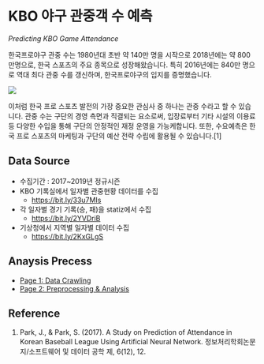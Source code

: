 # KBO 야구 관중객 수 예측
*Predicting KBO Game Attendance*

한국프로야구 관중 수는 1980년대 초반 약 140만 명을 시작으로 2018년에는 약 800만명으로, 한국 스포츠의 주요 종목으로 성장해왔습니다. 특히 2016년에는 840만 명으로 역대 최다 관중 수를 갱신하며, 한국프로야구의 입지를 증명했습니다.

![](https://github.com/bllfpc/DataNetworkAnalysis/blob/master/BaseballCrowdPrediction/images/attandence_year.png)

이처럼 한국 프로 스포츠 발전의 가장 중요한 관심사 중 하나는 관중 수라고 할 수 있습니다. 관중 수는 구단의 경영 측면과 직결되는 요소로써, 입장료부터 기타 시설의 이용료 등 다양한 수입을 통해 구단의 안정적인 재정 운영을 가능케합니다. 또한, 수요예측은 한국 프로 스포츠의 마케팅과 구단의 예산 전략 수립에 활용될 수 있습니다.[1]


## Data Source
- 수집기간 : 2017~2019년 정규시즌
- KBO 기록실에서 일자별 관중현황 데이터를 수집
  - https://bit.ly/33u7MIs
- 각 일자별 경기 기록(승, 패)을 statiz에서 수집
  - https://bit.ly/2YVDriB
- 기상청에서 지역별 일자별 데이터 수집
  - https://bit.ly/2KxGLgS
  
## Anaysis Precess
- [Page 1: Data Crawling](https://www.notion.so/tootouch/Page-1-2-1-57ca7c027cd34a0db3674a04e7eaf25b)
- [Page 2: Preprocessing & Analysis](https://www.notion.so/tootouch/Page-2-2-2-2036cdc86b33413b9fd60cbd3d7ea23a)

## Reference
1. Park, J., & Park, S. (2017). A Study on Prediction of Attendance in Korean Baseball League Using Artificial Neural Network. 정보처리학회논문지/소프트웨어 및 데이터 공학 제, 6(12), 12.
